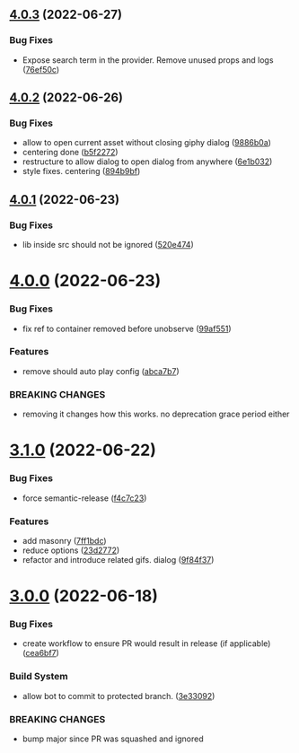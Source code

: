 ## [4.0.3](https://github.com/XSlemX/sanity-plugin-asset-source-giphy/compare/v4.0.2...v4.0.3) (2022-06-27)


### Bug Fixes

* Expose search term in the provider. Remove unused props and logs ([76ef50c](https://github.com/XSlemX/sanity-plugin-asset-source-giphy/commit/76ef50cd5a5b8b0032ab01b53546701c55959e1c))

## [4.0.2](https://github.com/XSlemX/sanity-plugin-asset-source-giphy/compare/v4.0.1...v4.0.2) (2022-06-26)


### Bug Fixes

* allow to open current asset without closing giphy dialog ([9886b0a](https://github.com/XSlemX/sanity-plugin-asset-source-giphy/commit/9886b0ae7a0cce35821d6e59a86c3252e95cdeb8))
* centering done ([b5f2272](https://github.com/XSlemX/sanity-plugin-asset-source-giphy/commit/b5f2272fa403255112d1c3023a994e70306840f2))
* restructure to allow dialog to open dialog from anywhere ([6e1b032](https://github.com/XSlemX/sanity-plugin-asset-source-giphy/commit/6e1b032827e99eff9c61bc1883e121d37440a115))
* style fixes. centering ([894b9bf](https://github.com/XSlemX/sanity-plugin-asset-source-giphy/commit/894b9bf8a531491bc4ba76fba680773d8466d1d5))

## [4.0.1](https://github.com/XSlemX/sanity-plugin-asset-source-giphy/compare/v4.0.0...v4.0.1) (2022-06-23)


### Bug Fixes

* lib inside src should not be ignored ([520e474](https://github.com/XSlemX/sanity-plugin-asset-source-giphy/commit/520e4740949b2f08e31b9b00ea0964c820a14ccc))

# [4.0.0](https://github.com/XSlemX/sanity-plugin-asset-source-giphy/compare/v3.1.0...v4.0.0) (2022-06-23)


### Bug Fixes

* fix ref to container removed before unobserve ([99af551](https://github.com/XSlemX/sanity-plugin-asset-source-giphy/commit/99af551189411046f988f52288d3726605180dca))


### Features

* remove should auto play config ([abca7b7](https://github.com/XSlemX/sanity-plugin-asset-source-giphy/commit/abca7b7320c1f080581a25820904ce6ee96c1549))


### BREAKING CHANGES

* removing it changes how this works. no deprecation grace period either

# [3.1.0](https://github.com/XSlemX/sanity-plugin-asset-source-giphy/compare/v3.0.0...v3.1.0) (2022-06-22)


### Bug Fixes

* force semantic-release ([f4c7c23](https://github.com/XSlemX/sanity-plugin-asset-source-giphy/commit/f4c7c2376d3a0899af4806570c5c2cad3b4831c3))


### Features

* add masonry ([7ff1bdc](https://github.com/XSlemX/sanity-plugin-asset-source-giphy/commit/7ff1bdcc279e0c09d70f889c86077d76d34d57fe))
* reduce options ([23d2772](https://github.com/XSlemX/sanity-plugin-asset-source-giphy/commit/23d2772c17e821cf9d67a1ba2652a4d9d1effb49))
* refactor and introduce related gifs. dialog ([9f84f37](https://github.com/XSlemX/sanity-plugin-asset-source-giphy/commit/9f84f37dda967ebcd0ac3861922716ddb172a4bb))

# [3.0.0](https://github.com/XSlemX/sanity-plugin-asset-source-giphy/compare/v2.0.0...v3.0.0) (2022-06-18)


### Bug Fixes

* create workflow to ensure PR would result in release (if applicable) ([cea6bf7](https://github.com/XSlemX/sanity-plugin-asset-source-giphy/commit/cea6bf7b9710f40b536a1116fcc05336add375fa))


### Build System

* allow bot to commit to protected branch. ([3e33092](https://github.com/XSlemX/sanity-plugin-asset-source-giphy/commit/3e33092945f6e931eb78bda4555b90cce26b7782))


### BREAKING CHANGES

* bump major since PR was squashed and ignored
